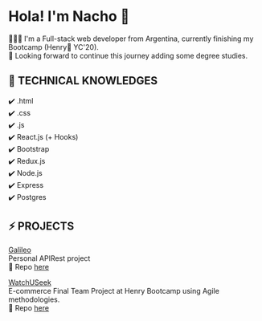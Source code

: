 # Hola! I'm Nacho 👋

👨🏽‍💻 I'm a Full-stack web developer from Argentina, currently finishing my Bootcamp (Henry🚀  YC'20). <br>
🌱 Looking forward to continue this journey adding some degree studies. <br>

## 🧠 TECHNICAL KNOWLEDGES <br>
✔️ .html <br>
✔️ .css <br>
✔️ .js <br>
✔️ React.js (+ Hooks) <br> 
✔️ Bootstrap <br>
✔️ Redux.js <br>
✔️ Node.js <br>
✔️ Express <br>
✔️ Postgres <br>


## ⚡ PROJECTS  <br>
<u>Galileo</u> <br>
Personal APIRest project <br>
🌱 Repo <a href="https://github.com/ignaciofpqr/Galileo" target="_blank"> here </a><br>

<u>WatchUSeek</u><br>
E-commerce Final Team Project at Henry Bootcamp using Agile methodologies. <br>
🌱 Repo <a href="https://github.com/ignaciofpqr/Watchuseek" target="_blank"> here </a><br>
